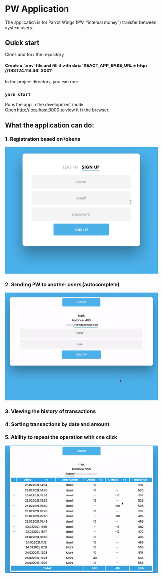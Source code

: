 # PW Application

The application is for Parrot Wings (PW, “internal money”) transfer between system users.

## Quick start

Clone and fork the repository

#### Сreate a '.env' file and fill it with data 'REACT_APP_BASE_URL = http: //193.124.114.46: 3001'

In the project directory, you can run:

### `yarn start`

Runs the app in the development mode.\
Open [http://localhost:3000](http://localhost:3000) to view it in the browser.

## What the application can do:

### 1. Registration based on tokens
![Alt Text](https://github.com/daneelzam/pw-app/blob/master/img/signUp.gif)
### 2. Sending PW to another users (autocomplete)
![Alt Text](https://github.com/daneelzam/pw-app/blob/master/img/newTrn.gif)
### 3. Viewing the history of transactions
### 4. Sorting transactions by date and amount
### 5. Ability to repeat the operation with one click
![Alt Text](https://github.com/daneelzam/pw-app/blob/master/img/sortRepeat.gif)

